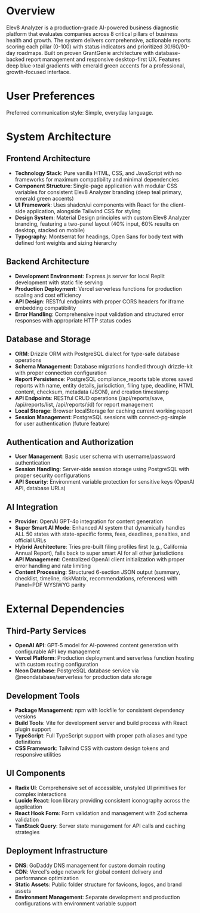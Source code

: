 # Overview

Elev8 Analyzer is a production-grade AI-powered business diagnostic platform that evaluates companies across 8 critical pillars of business health and growth. The system delivers comprehensive, actionable reports scoring each pillar (0-100) with status indicators and prioritized 30/60/90-day roadmaps. Built on proven GrantGenie architecture with database-backed report management and responsive desktop-first UX. Features deep blue→teal gradients with emerald green accents for a professional, growth-focused interface.

# User Preferences

Preferred communication style: Simple, everyday language.

# System Architecture

## Frontend Architecture
- **Technology Stack**: Pure vanilla HTML, CSS, and JavaScript with no frameworks for maximum compatibility and minimal dependencies
- **Component Structure**: Single-page application with modular CSS variables for consistent Elev8 Analyzer branding (deep teal primary, emerald green accents)
- **UI Framework**: Uses shadcn/ui components with React for the client-side application, alongside Tailwind CSS for styling
- **Design System**: Material Design principles with custom Elev8 Analyzer branding, featuring a two-panel layout (40% input, 60% results on desktop, stacked on mobile)
- **Typography**: Montserrat for headings, Open Sans for body text with defined font weights and sizing hierarchy

## Backend Architecture
- **Development Environment**: Express.js server for local Replit development with static file serving
- **Production Deployment**: Vercel serverless functions for production scaling and cost efficiency
- **API Design**: RESTful endpoints with proper CORS headers for iframe embedding compatibility
- **Error Handling**: Comprehensive input validation and structured error responses with appropriate HTTP status codes

## Database and Storage
- **ORM**: Drizzle ORM with PostgreSQL dialect for type-safe database operations
- **Schema Management**: Database migrations handled through drizzle-kit with proper connection configuration
- **Report Persistence**: PostgreSQL compliance_reports table stores saved reports with name, entity details, jurisdiction, filing type, deadline, HTML content, checksum, metadata (JSON), and creation timestamp
- **API Endpoints**: RESTful CRUD operations (/api/reports/save, /api/reports/list, /api/reports/:id) for report management
- **Local Storage**: Browser localStorage for caching current working report
- **Session Management**: PostgreSQL sessions with connect-pg-simple for user authentication (future feature)

## Authentication and Authorization
- **User Management**: Basic user schema with username/password authentication
- **Session Handling**: Server-side session storage using PostgreSQL with proper security configurations
- **API Security**: Environment variable protection for sensitive keys (OpenAI API, database URLs)

## AI Integration
- **Provider**: OpenAI GPT-4o integration for content generation
- **Super Smart AI Mode**: Enhanced AI system that dynamically handles ALL 50 states with state-specific forms, fees, deadlines, penalties, and official URLs
- **Hybrid Architecture**: Tries pre-built filing profiles first (e.g., California Annual Report), falls back to super smart AI for all other jurisdictions
- **API Management**: Centralized OpenAI client initialization with proper error handling and rate limiting
- **Content Processing**: Structured 6-section JSON output (summary, checklist, timeline, riskMatrix, recommendations, references) with Panel=PDF WYSIWYG parity

# External Dependencies

## Third-Party Services
- **OpenAI API**: GPT-5 model for AI-powered content generation with configurable API key management
- **Vercel Platform**: Production deployment and serverless function hosting with custom routing configuration
- **Neon Database**: PostgreSQL database service via @neondatabase/serverless for production data storage

## Development Tools
- **Package Management**: npm with lockfile for consistent dependency versions
- **Build Tools**: Vite for development server and build process with React plugin support
- **TypeScript**: Full TypeScript support with proper path aliases and type definitions
- **CSS Framework**: Tailwind CSS with custom design tokens and responsive utilities

## UI Components
- **Radix UI**: Comprehensive set of accessible, unstyled UI primitives for complex interactions
- **Lucide React**: Icon library providing consistent iconography across the application
- **React Hook Form**: Form validation and management with Zod schema validation
- **TanStack Query**: Server state management for API calls and caching strategies

## Deployment Infrastructure
- **DNS**: GoDaddy DNS management for custom domain routing
- **CDN**: Vercel's edge network for global content delivery and performance optimization
- **Static Assets**: Public folder structure for favicons, logos, and brand assets
- **Environment Management**: Separate development and production configurations with environment variable support